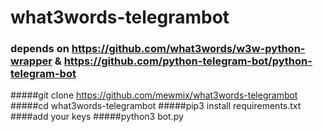 # what3words-telegrambot
### depends on https://github.com/what3words/w3w-python-wrapper & https://github.com/python-telegram-bot/python-telegram-bot
#####git clone https://github.com/mewmix/what3words-telegrambot
#####cd what3words-telegrambot
#####pip3 install requirements.txt
####add your keys
#####python3 bot.py 
